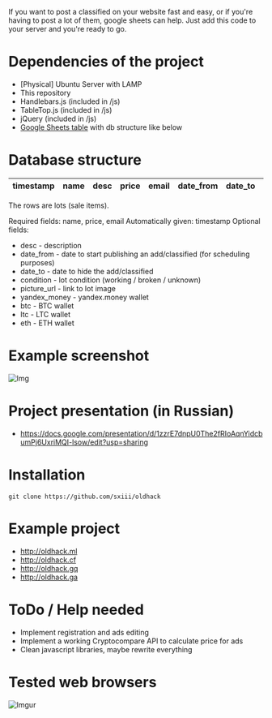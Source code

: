 If you want to post a classified on your website fast and easy, or if you're having to post a lot of them, google sheets can help. Just add this code to your server and you're ready to go.

# Dependencies of the project
* [Physical] Ubuntu Server with LAMP
* This repository
* Handlebars.js (included in /js)
* TableTop.js (included in /js)
* jQuery (included in /js)
* [Google Sheets table](https://docs.google.com/spreadsheets/d/1NYdb6n9KsJab7rF2QXvuz3HvonXkuxMKVPBg3qZYsbs) with db structure like below

# Database structure
timestamp | name | desc | price | email | date_from | date_to | condition | picture_url | yandex_money | btc | ltc | eth
| - | - | - | - | - | - | - | - | - | - | - | - | - |

The rows are lots (sale items).

Required fields: name, price, email
Automatically given: timestamp
Optional fields:
* desc - description
* date_from - date to start publishing an add/classified (for scheduling purposes)
* date_to - date to hide the add/classified
* condition - lot condition (working / broken / unknown)
* picture_url - link to lot image
* yandex_money - yandex.money wallet
* btc - BTC wallet
* ltc - LTC wallet
* eth - ETH wallet

# Example screenshot
![Img](https://i.imgur.com/uXtd9EB.png)

# Project presentation (in Russian)
* https://docs.google.com/presentation/d/1zzrE7dnpU0The2fRIoAqnYidcbumPj6UxriMQI-lsow/edit?usp=sharing

# Installation
`git clone https://github.com/sxiii/oldhack`

# Example project
* http://oldhack.ml
* http://oldhack.cf
* http://oldhack.gq
* http://oldhack.ga

# ToDo / Help needed
* Implement registration and ads editing
* Implement a working Cryptocompare API to calculate price for ads
* Clean javascript libraries, maybe rewrite everything

# Tested web browsers
![Imgur](https://i.imgur.com/auM2BLC.png)

